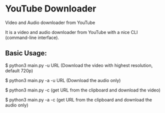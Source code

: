 # YouTube Downloader
Video and Audio downloader from YouTube

It is a video and audio downloader from YouTube with a nice CLI (command-line interface).

## Basic Usage:
$ python3 main.py -u URL
(Download the video with highest resolution, default 720p)

$ python3 main.py -a -u URL
(Download the audio only)

$ python3 main.py -c
(get URL from the clipboard and download the video)

$ python3 main.py -a -c
(get URL from the clipboard and download the audio only)